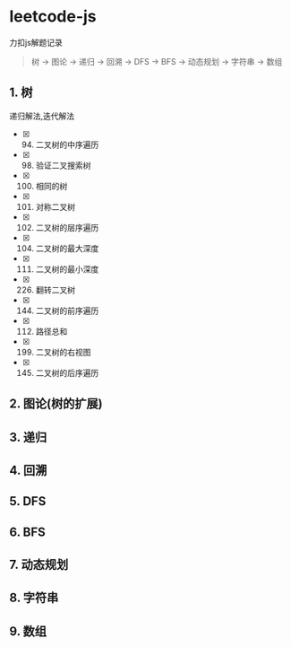 # leetcode-js
力扣js解题记录

> 树 -> 图论 -> 递归 -> 回溯 -> DFS -> BFS -> 动态规划 -> 字符串 -> 数组  

## 1. 树  
递归解法,迭代解法  
 - [x] 94. 二叉树的中序遍历
 - [x] 98. 验证二叉搜索树
 - [x] 100. 相同的树
 - [x] 101. 对称二叉树
 - [x] 102. 二叉树的层序遍历
 - [x] 104. 二叉树的最大深度
 - [x] 111. 二叉树的最小深度
 - [x] 226. 翻转二叉树
 - [x] 144. 二叉树的前序遍历
 - [x] 112. 路径总和
 - [x] 199. 二叉树的右视图
 - [x] 145. 二叉树的后序遍历
## 2. 图论(树的扩展)
## 3. 递归
## 4. 回溯
## 5. DFS
## 6. BFS
## 7. 动态规划
## 8. 字符串
## 9. 数组